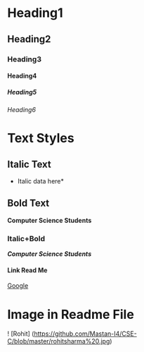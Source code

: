 # Heading1
## Heading2
### Heading3
#### Heading4
##### Heading5
###### Heading6

# Text Styles
## Italic Text
* Italic data here*

## Bold Text
**Computer Science Students**

### Italic+Bold
***Computer Science Students***

#### Link Read Me
[Google]("www.google.com")
# Image in Readme File
! [Rohit] (https://github.com/Mastan-I4/CSE-C/blob/master/rohitsharma%20.jpg)
